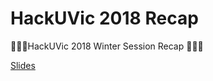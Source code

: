 # HackUVic 2018 Recap

👩🏽‍💻HackUVic 2018 Winter Session Recap 👨🏽‍💻

[Slides](./hackuvic-2018-recap)
